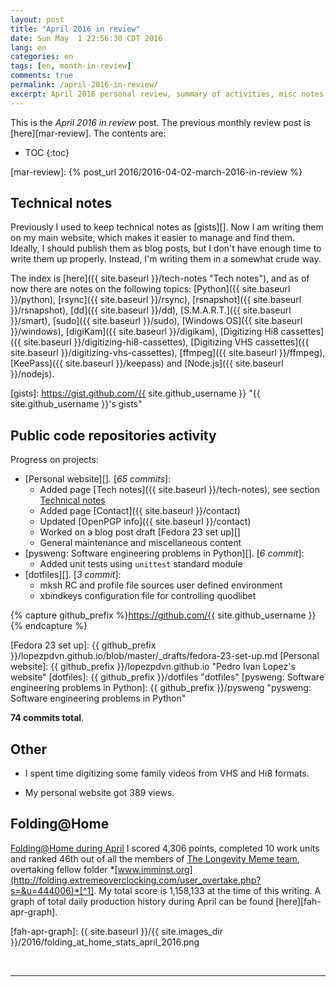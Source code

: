 ```yaml
---
layout: post
title: "April 2016 in review"
date: Sun May  1 22:56:30 CDT 2016
lang: en
categories: en
tags: [en, month-in-review]
comments: true
permalink: /april-2016-in-review/
excerpt: April 2016 personal review, summary of activities, misc notes...
---
```


This is the *April 2016 in review* post. The previous monthly review post is
[here][mar-review].  The contents are:

* TOC
{:toc}

[mar-review]: {% post_url 2016/2016-04-02-march-2016-in-review %}

## Technical notes ####################################################

Previously I used to keep technical notes as [gists][]. Now I am writing them
on my main website, which makes it easier to manage and find them. Ideally, I
should publish them as blog posts, but I don't have enough time to write them
up properly. Instead, I'm writing them in a somewhat crude way.

The index is [here]({{ site.baseurl }}/tech-notes "Tech notes"), and as of now
there are notes on the following topics:
[Python]({{ site.baseurl }}/python),
[rsync]({{ site.baseurl }}/rsync),
[rsnapshot]({{ site.baseurl }}/rsnapshot),
[dd]({{ site.baseurl }}/dd),
[S.M.A.R.T.]({{ site.baseurl }}/smart),
[sudo]({{ site.baseurl }}/sudo),
[Windows OS]({{ site.baseurl }}/windows),
[digiKam]({{ site.baseurl }}/digikam),
[Digitizing Hi8 cassettes]({{ site.baseurl }}/digitizing-hi8-cassettes),
[Digitizing VHS cassettes]({{ site.baseurl }}/digitizing-vhs-cassettes),
[ffmpeg]({{ site.baseurl }}/ffmpeg),
[KeePass]({{ site.baseurl }}/keepass) and
[Node.js]({{ site.baseurl }}/nodejs).

[gists]: https://gist.github.com/{{ site.github_username }} "{{ site.github_username }}'s gists"

## Public code repositories activity ###################################

Progress on projects:

- [Personal website][]. [*65 commits*]:
  - Added page [Tech notes]({{ site.baseurl }}/tech-notes), see section
    [Technical notes](#technical-notes "Technical notes")
  - Added page [Contact]({{ site.baseurl }}/contact)
  - Updated [OpenPGP info]({{ site.baseurl }}/contact)
  - Worked on a blog post draft [Fedora 23 set up][]
  - General maintenance and miscellaneous content
- [pysweng: Software engineering problems in Python][]. [*6 commit*]:
  - Added unit tests using `unittest` standard module
- [dotfiles][]. [*3 commit*]:
  - mksh RC and profile file sources user defined environment
  - xbindkeys configuration file for controlling quodlibet

{% capture github_prefix %}https://github.com/{{ site.github_username }}{% endcapture %}

[Fedora 23 set up]: {{ github_prefix }}/lopezpdvn.github.io/blob/master/_drafts/fedora-23-set-up.md
[Personal website]: {{ github_prefix }}/lopezpdvn.github.io "Pedro Ivan Lopez's website"
[dotfiles]: {{ github_prefix }}/dotfiles "dotfiles"
[pysweng: Software engineering problems in Python]: {{ github_prefix }}/pysweng "pysweng: Software engineering problems in Python"

**74 commits total**.

## Other ###############################################################

- I spent time digitizing some family videos from VHS and Hi8 formats.

- My personal website got 389 views.

## Folding@Home #######################################################

[Folding@Home during April][fah-stats] I scored 4,306 points, completed 10 work
units and ranked 46th out of all the members of [The Longevity Meme team][],
overtaking fellow folder
*[www.imminst.org](http://folding.extremeoverclocking.com/user_overtake.php?s=&u=444006)*[^1].
My total score is 1,158,133 at the time of this writing.  A graph of total
daily production history during April can be found [here][fah-apr-graph].

[fah-stats]: http://folding.extremeoverclocking.com/user_summary.php?s=&u=648628 "dreilopz - User Summary - EXTREME Overclocking Folding @ Home Stats"
[The Longevity Meme team]: http://folding.extremeoverclocking.com/user_list.php?s=&t=32461 "The Longevity Meme Individual Users List"
[fah-apr-graph]: {{ site.baseurl }}/{{ site.images_dir }}/2016/folding_at_home_stats_april_2016.png

[^1]: www.imminst.org == [LongeCity](http://www.longecity.org "Advocacy & Research for Unlimited Lifespans")

<br/>

---
